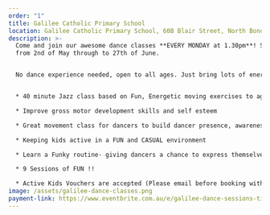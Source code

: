 ```yaml
---
order: "1"
title: Galilee Catholic Primary School
location: Galilee Catholic Primary School, 60B Blair Street, North Bondi, NSW 2026
description: >-
  Come and join our awesome dance classes **EVERY MONDAY at 1.30pm**! Starting
  from 2nd of May through to 27th of June.


  No dance experience needed, open to all ages. Just bring lots of energy and happy faces.


  * 40 minute Jazz class based on Fun, Energetic moving exercises to age appropriate music

  * Improve gross motor development skills and self esteem

  * Great movement class for dancers to build dancer presence, awareness and confidence

  * Keeping kids active in a FUN and CASUAL environment

  * Learn a Funky routine- giving dancers a chance to express themselves

  * 9 Sessions of FUN !!

  * Active Kids Vouchers are accepted (Please email before booking with Voucher and Childs Name and DOB)
image: /assets/galilee-dance-classes.png
payment-link: https://www.eventbrite.com.au/e/galilee-dance-sessions-tickets-310895465707
---
```

